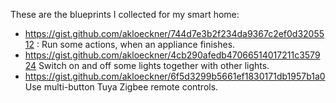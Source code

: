 These are the blueprints I collected for my smart home:
* https://gist.github.com/akloeckner/744d7e3b2f234da9367c2ef0d3205512 :
  Run some actions, when an appliance finishes.
* https://gist.github.com/akloeckner/4cb290afedb47066514017211c357924
  Switch on and off some lights together with other lights.
* https://gist.github.com/akloeckner/6f5d3299b5661ef1830171db1957b1a0
  Use multi-button Tuya Zigbee remote controls.
